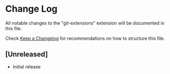 # Change Log

All notable changes to the "git-extensions" extension will be documented in this file.

Check [Keep a Changelog](http://keepachangelog.com/) for recommendations on how to structure this file.

## [Unreleased]

- Initial release